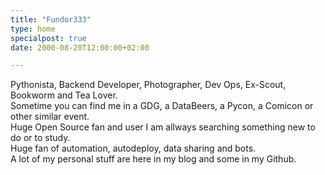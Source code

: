 ```yaml
---
title: "Fundor333"
type: home
specialpost: true
date: 2000-08-20T12:00:00+02:00

---
```

Pythonista, Backend Developer, Photographer, Dev Ops, Ex-Scout, Bookworm and Tea Lover.  
Sometime you can find me in a GDG, a DataBeers, a Pycon, a Comicon or other similar event.  
Huge Open Source fan and user I am allways searching something new to do or to study.  
Huge fan of automation, autodeploy, data sharing and bots.  
A lot of my personal stuff are here in my blog and some in my Github. 


